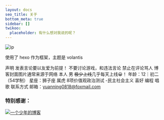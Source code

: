 ```yaml
---
layout: docs
seo_title: 关于
bottom_meta: true
sidebar: []
twikoo:
  placeholder: 有什么想对我说的呢？
---
```

<img src="https://imgapi.cn/ip.php?diy=5oe15oeC55qE5Yid5LiA5bCR5bm055qE5Y2a5a6i" class="lazyload loaded" srcset="https://imgapi.cn/ip.php?diy=5oe15oeC55qE5Yid5LiA5bCR5bm055qE5Y2a5a6i" alt="ip" data-ll-status="loaded">

使用了 hexo 作为框架，主题是 volantis


声明
发表言论要以友爱为前提！
不要讨论游戏，和违法言论
禁止在评论骂人
博客封面图片通常来源于网络
本人
男
~~极少上线~~几乎每天上线:grinning:！
年龄：12｜初二（54学制）
星座：狮子座
属虎
8项价值观政治测试 -民主社会主义
喜好
编程 唱歌
联系方式
邮箱：yuanning0818@foxmail.com
### 特别感谢：
<div class="btns circle grid5">
            <a class="button" target="_blank" rel="noopener" href="https://www.yt-blog.top" title="动荡の初二少年"><img src="https://img.yt-blog.top/png/logo.png">一个少年的博客</a>
          </div>
